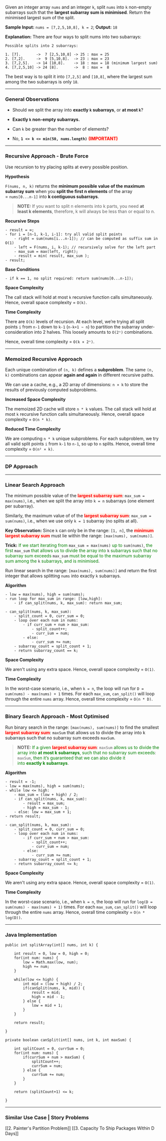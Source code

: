 
Given an integer array `nums` and an integer `k`, split `nums` into `k` non-empty subarrays such that the **largest subarray sum is minimised**. Return the minimised largest sum of the split.

**Sample Input:** `nums = [7,2,5,10,8], k = 2`; **Output:** `18`

**Explanation:** There are four ways to split nums into two subarrays:

```
Possible splits into 2 subarrays:

1. [7].       ->  7 [2,5,10,8] -> 25 : max = 25
2. [7,2].     ->  9 [5,10,8].  -> 23 : max = 23
3. [7,2,5].   -> 14 [10,8].    -> 18 : max = 18 (minimum largest sum)
4. [7,2,5,10] -> 24 [8].       ->  8 : max =  8
```

The best way is to split it into `[7,2,5]` and `[10,8]`, where the largest sum among the two subarrays is only `18`.

---
### General Observations

- Should we split the array into **exactly `k` subarrays**, or **at most `k`**?
- **Exactly `k` non-empty subarrays.**

- Can `k` be greater than the number of elements? 
- No, **`1 <= k <= min(50, nums.length)`** <strong><span style="color: red; background: #FFF1E8">(IMPORTANT)</span></strong>

---
### Recursive Approach - Brute Force

Use recursion to try placing splits at every possible position.

**Hypothesis** 

`F(nums, n, k)` returns the **minimum possible value of the maximum subarray sum** when you **split the first n elements** of the array = `nums[0...n-1]` into **k contiguous subarrays**.

> **NOTE:** If you want to split n elements into k parts, you need **at least k elements**, therefore, k will always be less than or equal to n.

**Recursive Steps**

```
- result = ∞;
- for i = [n-1, k-1, i-1]: try all valid split points
	- right = sum(nums[i...n-1]); // can be computed as suffix sum in O(1)
	- left = F(nums, i, k-1); // recursively solve for the left part
	- max_sum = max(left, right);
	- result = min( result, max_sum );
- result;
```

**Base Conditions**

```
- if k == 1, no split required: return sum(nums[0...n-1]);
```

**Space Complexity** 

The call stack will hold at most `k` recursive function calls simultaneously. Hence, overall space complexity = `O(k)`.

**Time Complexity** 

There are `O(k)` levels of recursion. At each level, we’re trying all split points `i` from `n-1` down to `k-1` (`n-k+1 ~ n`) to partition the subarray under-consideration into 2 halves.  This loosely amounts to `O(2ⁿ)` combinations. 

 Hence, overall time complexity = `O(k × 2ⁿ)`. 

---
### Memoized Recursive Approach

Each unique combination of `(n, k)` defines a **subproblem**. The same `(n, k)` combinations can appear **again and again** in different recursive paths.

We can use a cache, e.g., a 2D array of dimensions: `n × k`  to store the results of previously computed subproblems.

**Increased Space Complexity**

The memoized 2D cache will store `n * k` values. The call stack will hold at most `k` recursive function calls simultaneously. Hence, overall space complexity = `O(n * k)`.

**Reduced Time Complexity**

We are computing `n * k` unique subproblems. For each subproblem, we try all valid split points `i` from `k-1` to `n-1`, so up to `n` splits. Hence, overall time complexity = `O(n² × k)`.

---
### DP Approach

---
### Linear Search Approach

The minimum possible value of the <strong><span style="color: red; background: #FFF1E8">largest subarray sum</span></strong>: `max_sum = max(nums)`, i.e., when we split the array into `k = n` subarrays (one element per subarray). 

Similarly, the maximum value of of the <strong><span style="color: red; background: #FFF1E8">largest subarray sum</span></strong>: `max_sum = sum(nums)`, i.e., when we use only `k = 1` subarray (no splits at all). 

**Key Observation:** Since `k` can only be in the range: `[1, n]`, the <strong><span style="color: red; background: #FFF1E8">minimum largest subarray sum</span></strong> must lie within the range: `[max(nums), sum(nums)]`.

**Trick:** <span style="color: green;">If we start iterating from</span> `max_sum = max(nums)` <span style="color: green;">up to</span>  `sum(nums)`, <span style="color: green;">the first</span> `max_sum` <span style="color: green;">that allows us to divide the array into</span> `k` <span style="color: green;">subarrays such that no subarray sum exceeds</span> `max_sum` <span style="color: green;">must be equal to the maximum subarray sum among the</span> `k` <span style="color: green;">subarrays, and is minimised</span>.

Run linear search in the range: `[max(nums), sum(nums)]` and return the first integer that allows splitting `nums` into exactly `k` subarrays.

**Algorithm**

```
- low = max(nums), high = sum(nums);
- run loop for max_sum in range: [low,high]:
	- if can_split(nums, k, max_sum): return max_sum;
```

```
- can_split(nums, k, max_sum):
	- split_count = 0, curr_sum = 0;
	- loop over each num in nums:
		- if curr_sum + num > max_sum:
			- split_count++;
			- curr_sum = num;
		- else:
			- curr_sum += num;
	- subarray_count = split_count + 1;
	- return subarray_count == k;
```

**Space Complexity**

We aren't using any extra space. Hence, overall space complexity = `O(1)`.

**Time Complexity**

In the worst-case scenario, i.e., when `k = n`, the loop will run for `D = sum(nums) - max(nums) + 1` times. For each `max_sum`, `can_split()` will loop through the entire `nums` array. Hence, overall time complexity = `O(n * D)`.

---
### Binary Search Approach - Most Optimised

Run binary search in the range: `[max(nums), sum(nums)]` to find the smallest <strong><span style="color: red; background: #FFF1E8">largest subarray sum</span></strong>: `maxSum` that allows us to divide the array into k subarrays such that no subarray sum exceeds `maxSum`.

> **NOTE:** <span style="color: green;">If a given </span><strong><span style="color: red; background: #FFF1E8">largest subarray sum</span></strong>: `maxSum` <span style="color:green;">allows us to  divide the array into <strong>at most k subarrays</strong>, such that no subarray sum exceeds</span>: `maxSum`<span style="color:green;">, then it’s guaranteed that we can also divide it into <strong>exactly k subarrays</strong></span>.

**Algorithm**

```
- result = -1;
- low = max(nums), high = sum(nums);
- while low <= high:
	- max_sum = (low + high) / 2;
	- if can_split(nums, k, max_sum): 
		- result = max_sum;
		- high = max_sum - 1;
	- else: low = max_sum + 1;
- return result;
```

```
- can_split(nums, k, max_sum):
	- split_count = 0, curr_sum = 0;
	- loop over each num in nums:
		- if curr_sum + num > max_sum:
			- split_count++;
			- curr_sum = num;
		- else:
			- curr_sum += num;
	- subarray_count = split_count + 1;
	- return subarray_count <= k;
```

**Space Complexity**

We aren't using any extra space. Hence, overall space complexity = `O(1)`.

**Time Complexity**

In the worst-case scenario, i.e., when `k = n`, the loop will run for `log(D = sum(nums) - max(nums) + 1)` times. For each `max_sum`, `can_split()` will loop through the entire `nums` array. Hence, overall time complexity = `O(n * log(D))`.

---
### Java Implementation

```
public int splitArray(int[] nums, int k) {

	int result = 0, low = 0, high = 0;
	for(int num: nums) {
		low = Math.max(low, num);
		high += num;
	}

	while(low <= high) {
		int mid = (low + high) / 2;
		if(canSplit(nums, k, mid)) {
			result = mid;
			high = mid - 1;
		} else {
			low = mid + 1;
		}
	}

	return result;

}
```

```
private boolean canSplit(int[] nums, int k, int maxSum) {
	
	int splitCount = 0, currSum = 0;
	for(int num: nums) {
		if(currSum + num > maxSum) {
			splitCount++;
			currSum = num;
		} else {
			currSum += num;
		}
	}

	return (splitCount+1) <= k;

}
```

---
### Similar Use Case | Story Problems

[[2. Painter's Partition Problem]]
[[3. Capacity To Ship Packages Within D Days]]
